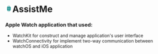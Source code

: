 <h1><img src="https://github.com/radyslavkrechet/PDPWatchMe/blob/master/WatchMe/Resources/Assets/Assets.xcassets/AppIcon.appiconset/Watch-180.png" width="23" height="23">AssistMe</h1>

### Apple Watch application that used: ###

* WatchKit for construct and manage application's user interface
* WatchConnectivity for implement two-way communication between watchOS and iOS application
